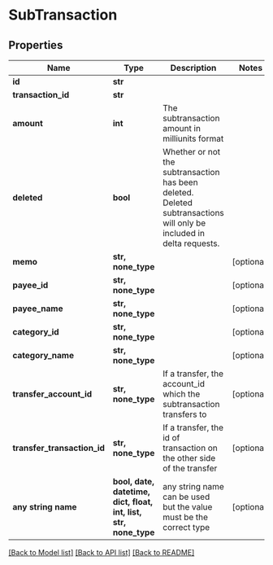 # SubTransaction


## Properties
Name | Type | Description | Notes
------------ | ------------- | ------------- | -------------
**id** | **str** |  | 
**transaction_id** | **str** |  | 
**amount** | **int** | The subtransaction amount in milliunits format | 
**deleted** | **bool** | Whether or not the subtransaction has been deleted.  Deleted subtransactions will only be included in delta requests. | 
**memo** | **str, none_type** |  | [optional] 
**payee_id** | **str, none_type** |  | [optional] 
**payee_name** | **str, none_type** |  | [optional] 
**category_id** | **str, none_type** |  | [optional] 
**category_name** | **str, none_type** |  | [optional] 
**transfer_account_id** | **str, none_type** | If a transfer, the account_id which the subtransaction transfers to | [optional] 
**transfer_transaction_id** | **str, none_type** | If a transfer, the id of transaction on the other side of the transfer | [optional] 
**any string name** | **bool, date, datetime, dict, float, int, list, str, none_type** | any string name can be used but the value must be the correct type | [optional]

[[Back to Model list]](../README.md#documentation-for-models) [[Back to API list]](../README.md#documentation-for-api-endpoints) [[Back to README]](../README.md)


